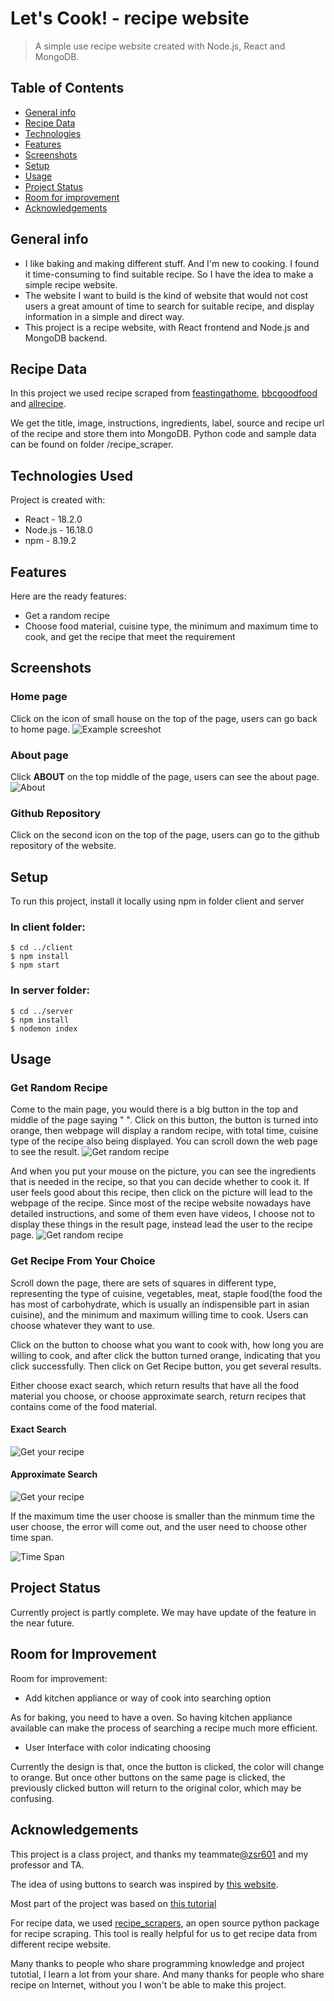 # Let's Cook! - recipe website

> A simple use recipe website created with Node.js, React and MongoDB.

## Table of Contents

- [General info](#general-info)
- [Recipe Data](#recipe-data)
- [Technologies](#technologies-used)
- [Features](#features)
- [Screenshots](#screenshots)
- [Setup](#setup)
- [Usage](#usage)
- [Project Status](#project-status)
- [Room for improvement](#room-for-improvement)
- [Acknowledgements](#acknowledgements)

## General info

- I like baking and making different stuff. And I'm new to cooking. I found it time-consuming to find suitable recipe. So I have the idea to make a simple recipe website.
- The website I want to build is the kind of website that would not cost users a great amount of time to search for suitable recipe, and display information in a simple and direct way.
- This project is a recipe website, with React frontend and Node.js and MongoDB backend.

## Recipe Data

In this project we used recipe scraped from [feastingathome](https://www.feastingathome.com/), [bbcgoodfood](https://www.bbcgoodfood.com/) and [allrecipe](https://www.allrecipe.com/).

We get the title, image, instructions, ingredients, label, source and recipe url of the recipe and store them into MongoDB. Python code and sample data can be found on folder /recipe_scraper.

## Technologies Used

Project is created with:

- React - 18.2.0
- Node.js - 16.18.0
- npm - 8.19.2

## Features

Here are the ready features:

- Get a random recipe
- Choose food material, cuisine type, the minimum and maximum time to cook, and get the recipe that meet the requirement

## Screenshots

### Home page

Click on the icon of small house on the top of the page, users can go back to home page.
![Example screeshot](./img/main-screenshoot-1.png)

### About page

Click **ABOUT** on the top middle of the page, users can see the about page.
![About](./img/about.png)

### Github Repository

Click on the second icon on the top of the page, users can go to the github repository of the website.

## Setup

To run this project, install it locally using npm in folder client and server

### In client folder:

```
$ cd ../client
$ npm install
$ npm start
```

### In server folder:

```
$ cd ../server
$ npm install
$ nodemon index
```

## Usage

### Get Random Recipe

Come to the main page, you would there is a big button in the top and middle of the page saying " ". Click on this button, the button is turned into orange, then webpage will display a random recipe, with total time, cuisine type of the recipe also being displayed. You can scroll down the web page to see the result.
![Get random recipe](./img/random-1.png)

And when you put your mouse on the picture, you can see the ingredients that is needed in the recipe, so that you can decide whether to cook it. If user feels good about this recipe, then click on the picture will lead to the webpage of the recipe. Since most of the recipe website nowadays have detailed instructions, and some of them even have videos, I choose not to display these things in the result page, instead lead the user to the recipe page.
![Get random recipe](./img/random.gif)

### Get Recipe From Your Choice

Scroll down the page, there are sets of squares in different type, representing the type of cuisine, vegetables, meat, staple food(the food the has most of carbohydrate, which is usually an indispensible part in asian cuisine), and the minimum and maximum willing time to cook. Users can choose whatever they want to use.

<!-- 也许放个gif图会更好-->

Click on the button to choose what you want to cook with, how long you are willing to cook, and after click the button turned orange, indicating that you click successfully. Then click on Get Recipe button, you get several results.

Either choose exact search, which return results that have all the food material you choose, or choose approximate search, return recipes that contains come of the food material.

#### Exact Search
![Get your recipe](./img/choose.gif)

#### Approximate Search
![Get your recipe](./img/choose-1.gif)

If the maximum time the user choose is smaller than the minmum time the user choose, the error will come out, and the user need to choose other time span.

![Time Span](./img/time-span.gif)

## Project Status

Currently project is partly complete. We may have update of the feature in the near future.

## Room for Improvement

Room for improvement:

- Add kitchen appliance or way of cook into searching option

As for baking, you need to have a oven. So having kitchen appliance available can make the process of searching a recipe much more efficient.

- User Interface with color indicating choosing

Currently the design is that, once the button is clicked, the color will change to orange. But once other buttons on the same page is clicked, the previously clicked button will return to the original color, which may be confusing.

## Acknowledgements

This project is a class project, and thanks my teammate[@zsr601](https://github.com/zsr601/) and my professor and TA.

The idea of using buttons to search was inspired by [this website](https://cook.yunyoujun.cn/).

Most part of the project was based on [this tutorial](https://medium.com/swlh/how-to-create-your-first-mern-mongodb-express-js-react-js-and-node-js-stack-7e8b20463e66)

For recipe data, we used [recipe_scrapers](https://github.com/hhursev/recipe-scrapers), an open source python package for recipe scraping. This tool is really helpful for us to get recipe data from different recipe website.

Many thanks to people who share programming knowledge and project tutotial, I learn a lot from your share. And many thanks for people who share recipe on Internet, without you I won't be able to make this project.
